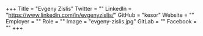 +++
Title = "Evgeny Zislis"
Twitter = ""
LinkedIn = "https://www.linkedin.com/in/evgenyzislis/"
GitHub = "kesor"
Website = ""
Employer = ""
Role = ""
Image = "evgeny-zislis.jpg"
GitLab = ""
Facebook = ""
+++
